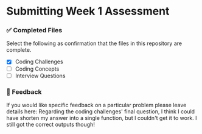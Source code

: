 # Submitting Week 1 Assessment

### ✅ Completed Files
Select the following as confirmation that the files in this repository are complete.
- [x] Coding Challenges
- [ ] Coding Concepts
- [ ] Interview Questions

### 📝 Feedback
If you would like specific feedback on a particular problem please leave details here:
    Regarding the coding challenges' final question, I think I could have shorten my answer into a single function, but I couldn't get it to work. I still got the correct outputs though!